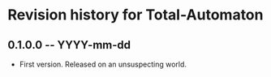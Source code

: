 # Revision history for Total-Automaton

## 0.1.0.0 -- YYYY-mm-dd

* First version. Released on an unsuspecting world.
